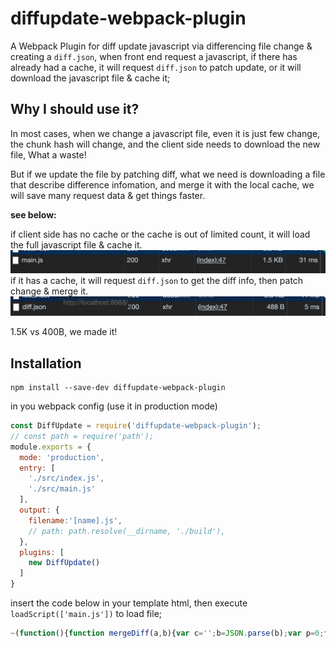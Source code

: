 # diffupdate-webpack-plugin

A Webpack Plugin for diff update javascript via differencing file change & creating a `diff.json`, when front end request a javascript, if there has already had a cache, it will request `diff.json` to patch update, or it will download the javascript file & cache it;

## Why I should use it?
In most cases, when we change a javascript file, even it is just few change, the chunk hash will change, and the client side needs to download the new file, What a waste!

But if we update the file by patching diff, what we need is downloading a file that describe difference infomation, and merge it with the local cache, we will save many request data & get things faster.

**see below:**

if client side has no cache or the cache is out of limited count, it will load the full javascript file & cache it.
![](./blob/WX20190318-173536@2x.png)
if it has a cache, it will request `diff.json` to get the diff info, then patch change & merge it.
![](./blob/WX20190318-173449@2x.png)

1.5K vs 400B, we made it! 

## Installation
```
npm install --save-dev diffupdate-webpack-plugin
```

in you webpack config (use it in production mode)
```javascript
const DiffUpdate = require('diffupdate-webpack-plugin');
// const path = require('path');
module.exports = {
  mode: 'production',
  entry: [
    './src/index.js',
    './src/main.js'
  ],
  output: {
    filename:'[name].js',
    // path: path.resolve(__dirname, './build'),
  },
  plugins: [
    new DiffUpdate()
  ]
}
```

insert the code below in your template html, then execute `loadScript(['main.js'])` to load file;
```javascript
~(function(){function mergeDiff(a,b){var c='';b=JSON.parse(b);var p=0;for(var i=0;i<b.length;i++){var d=b[i];if(typeof(d)=='number'){c+=a.slice(p,p+d);p+=d;continue}if(typeof(d)=='string'){if(d[0]==='+'){var e=d.slice(1,d.length);c+=e}if(d[0]==='-'){var f=parseInt(d.slice(1,d.length));p+=f}}}return c}function ajaxLoad(b,c){var d=new XMLHttpRequest();d.open('GET',b);d.onload=function(){var a=this.responseText;c&&c(a)}d.send()}function loadFullSource(b){ajaxLoad(b,function(a){window.eval(a);localStorage.setItem(b,JSON.stringify({hash:window.__fileHash,source:a,}))})}function loadScript(g){for(var i=0,len=g.length;i<len;i++){var h=g[i];if(localStorage.getItem(h)){var k=JSON.parse(localStorage.getItem(h));var l=k.hash;ajaxLoad('diff.json',function(a){a=JSON.parse(a)var b=a[h];var c;var d;for(var j=0,len=b.length;j<len;j++){var e=b[j];if(e.hash===l){c=e.diff;d=e.hash}}if(c){var f=mergeDiff(k.source,c);window.eval(f);localStorage.setItem(h,JSON.stringify({hash:d,source:f,}))}else{loadFullSource(h)}})}else{loadFullSource(h)}}}window.loadScript=loadScript})();
```